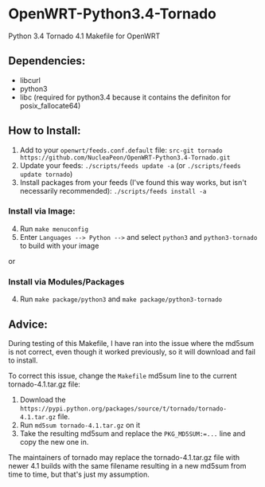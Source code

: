 # OpenWRT-Python3.4-Tornado
Python 3.4 Tornado 4.1 Makefile for OpenWRT

## Dependencies:

* libcurl
* python3
* libc  (required for python3.4 because it contains the definiton for posix_fallocate64)

## How to Install:

1. Add to your `openwrt/feeds.conf.default` file: `src-git tornado https://github.com/NucleaPeon/OpenWRT-Python3.4-Tornado.git`
2. Update your feeds: `./scripts/feeds update -a` (or `./scripts/feeds update tornado`)
3. Install packages from your feeds (I've found this way works, but isn't necessarily recommended): `./scripts/feeds install -a`
 
### Install via Image:
4. Run `make menuconfig`
5. Enter `Languages --> Python -->` and select `python3` and `python3-tornado` to build with your image

or

### Install via Modules/Packages
4. Run `make package/python3` and `make package/python3-tornado`
 
## Advice:

During testing of this Makefile, I have ran into the issue where the md5sum is not correct, even though it worked previously, so it will download and fail to install.

To correct this issue, change the `Makefile` md5sum line to the current tornado-4.1.tar.gz file:

1. Download the `https://pypi.python.org/packages/source/t/tornado/tornado-4.1.tar.gz` file. 
2. Run `md5sum tornado-4.1.tar.gz` on it
3. Take the resulting md5sum and replace the `PKG_MD5SUM:=...` line and copy the new one in. 

The maintainers of tornado may replace the tornado-4.1.tar.gz file with newer 4.1 builds with the same filename resulting in a new md5sum from time to time, but that's just my assumption.
